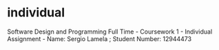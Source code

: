 # individual
Software Design and Programming Full Time - Coursework 1 - Individual Assignment - Name: Sergio Lamela ; Student Number: 12944473
